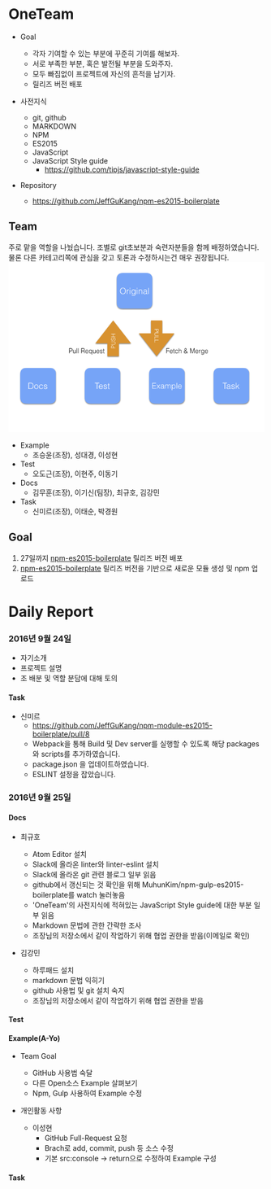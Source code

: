 # OneTeam
- Goal
	- 각자 기여할 수 있는 부분에 꾸준히 기여를 해보자.
	- 서로 부족한 부분, 혹은 발전될 부분을 도와주자.
	- 모두 빠짐없이 프로젝트에 자신의 흔적을 남기자.
	- 릴리즈 버전 배포
- 사전지식
 	- git, github
	- MARKDOWN
	- NPM
	- ES2015
	- JavaScript
	- JavaScript Style guide
		- https://github.com/tipjs/javascript-style-guide

- Repository
	- https://github.com/JeffGuKang/npm-es2015-boilerplate

## Team

주로 맡을 역할을 나눴습니다. 조별로 git초보분과 숙련자분들을 함께 배정하였습니다.
물론 다른 카테고리쪽에 관심을 갖고 토론과 수정하시는건 매우 권장됩니다.
![team structure](./teamstructure.png)
- Example
	- 조승윤(조장), 성대경, 이성현
- Test
	- 오도근(조장), 이현주, 이동기
- Docs
	- 김무훈(조장), 이기신(팀장), 최규호, 김강민
- Task
	- 신미르(조장), 이태순, 박경원

## Goal
1. 27일까지 [npm-es2015-boilerplate](https://github.com/JeffGuKang/npm-es2015-boilerplate) 릴리즈 버전 배포
2. [npm-es2015-boilerplate](https://github.com/JeffGuKang/npm-es2015-boilerplate) 릴리즈 버전을 기반으로 새로운 모듈 생성 및 npm 업로드


# Daily Report

### 2016년 9월 24일
- 자기소개
- 프로젝트 설명
- 조 배분 및 역할 분담에 대해 토의

#### Task


- 신미르
	- https://github.com/JeffGuKang/npm-module-es2015-boilerplate/pull/8
	- Webpack을 통해 Build 및 Dev server를 실행할 수 있도록 해당 packages와 scripts를 추가하였습니다.
	- package.json 을 업데이트하였습니다.
	- ESLINT 설정을 잡았습니다.

### 2016년 9월 25일
#### Docs
- 최규호
	- Atom Editor 설치
	- Slack에 올라온 linter와 linter-eslint 설치
	- Slack에 올라온 git 관련 블로그 일부 읽음
	- github에서 갱신되는 것 확인을 위해 MuhunKim/npm-gulp-es2015-boilerplate를 watch 눌러놓음
	- 'OneTeam'의 사전지식에 적혀있는 JavaScript Style guide에 대한 부분 일부 읽음
	- Markdown 문법에 관한 간략한 조사
	- 조장님의 저장소에서 같이 작업하기 위해 협업 권한을 받음(이메일로 확인)


- 김강민
	- 하루패드 설치
	- markdown 문법 익히기
	- github 사용법 및 git 설치 숙지
	- 조장님의 저장소에서 같이 작업하기 위해 협업 권한을 받음
#### Test

#### Example(A-Yo)
- Team Goal
	- GitHub 사용법 숙달
	- 다른 Open소스 Example 살펴보기
	- Npm, Gulp 사용하여 Example 수정

- 개인활동 사항
	- 이성현
		- GitHub Full-Request 요청
		- Brach로 add, commit, push 등 소스 수정
		- 기본 src:console -> return으로 수정하여 Example 구성

#### Task
